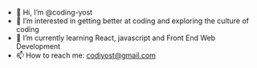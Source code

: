 - 👋 Hi, I’m @coding-yost
- 👀 I’m interested in getting better at coding and exploring the culture of coding
- 🌱 I’m currently learning React, javascript and Front End Web Development
- 📫 How to reach me: codiyost@gmail.com
